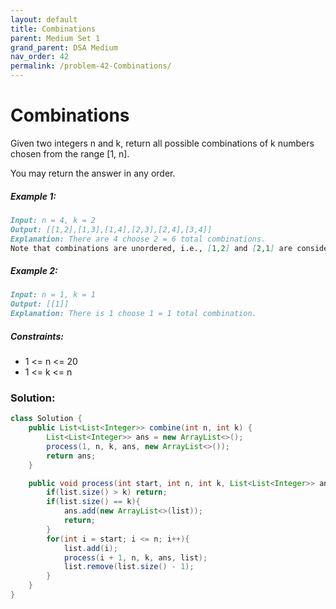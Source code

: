 ```yaml
---
layout: default
title: Combinations
parent: Medium Set 1
grand_parent: DSA Medium
nav_order: 42
permalink: /problem-42-Combinations/
---
```

# Combinations
Given two integers n and k, return all possible combinations of k numbers chosen from the range [1, n].

You may return the answer in any order.

##### Example 1:
```markdown
Input: n = 4, k = 2
Output: [[1,2],[1,3],[1,4],[2,3],[2,4],[3,4]]
Explanation: There are 4 choose 2 = 6 total combinations.
Note that combinations are unordered, i.e., [1,2] and [2,1] are considered to be the same combination.
```
##### Example 2:
```markdown
Input: n = 1, k = 1
Output: [[1]]
Explanation: There is 1 choose 1 = 1 total combination.
```
##### Constraints:
* 1 <= n <= 20
* 1 <= k <= n

### Solution:
```java
class Solution {
    public List<List<Integer>> combine(int n, int k) {
        List<List<Integer>> ans = new ArrayList<>();
        process(1, n, k, ans, new ArrayList<>());
        return ans;
    }

    public void process(int start, int n, int k, List<List<Integer>> ans, List<Integer> list){
        if(list.size() > k) return;
        if(list.size() == k){
            ans.add(new ArrayList<>(list));
            return;
        }
        for(int i = start; i <= n; i++){
            list.add(i);
            process(i + 1, n, k, ans, list);
            list.remove(list.size() - 1);
        }
    }
}
```